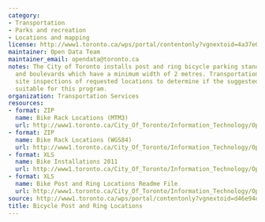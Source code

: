 ```yaml
---
category:
- Transportation
- Parks and recreation
- Locations and mapping
license: http://www1.toronto.ca/wps/portal/contentonly?vgnextoid=4a37e03bb8d1e310VgnVCM10000071d60f89RCRD
maintainer: Open Data Team
maintainer_email: opendata@toronto.ca
notes: The City of Toronto installs post and ring bicycle parking stands on City sidewalks
  and boulevards which have a minimum width of 2 metres. Transportation Services performs
  site inspections of requested locations to determine if the suggested location is
  suitable for this program.
organization: Transportation Services
resources:
- format: ZIP
  name: Bike Rack Locations (MTM3)
  url: http://www1.toronto.ca/City_Of_Toronto/Information_Technology/Open_Data/Data_Sets/Assets/Files/bike_rack_locations_mtm3.zip
- format: ZIP
  name: Bike Rack Locations (WGS84)
  url: http://www1.toronto.ca/City_Of_Toronto/Information_Technology/Open_Data/Data_Sets/Assets/Files/bike_rack_locations_wgs84.zip
- format: XLS
  name: Bike Installations 2011
  url: http://www1.toronto.ca/City_Of_Toronto/Information_Technology/Open_Data/Data_Sets/Assets/Files/installs_2011.xls
- format: XLS
  name: Bike Post and Ring Locations Readme File
  url: http://www1.toronto.ca/City_Of_Toronto/Information_Technology/Open_Data/Data_Sets/Assets/Files/Bicycle_Post_and_Ring_Locations_Readme_File.xls
source: http://www1.toronto.ca/wps/portal/contentonly?vgnextoid=d46e94ec9fbf3310VgnVCM1000003dd60f89RCRD&vgnextchannel=1a66e03bb8d1e310VgnVCM10000071d60f89RCRD
title: Bicycle Post and Ring Locations
---
```

